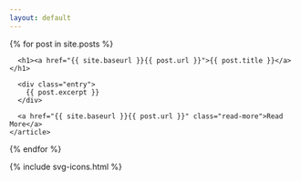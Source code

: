 ```yaml
---
layout: default
---
```

<link rel="stylesheet" type="text/css" href="{{ site.baseurl }}/style.css" />
<div class="posts">
  {% for post in site.posts %}
    <article class="post">

      <h1><a href="{{ site.baseurl }}{{ post.url }}">{{ post.title }}</a></h1>

      <div class="entry">
        {{ post.excerpt }}
      </div>

      <a href="{{ site.baseurl }}{{ post.url }}" class="read-more">Read More</a>
    </article>
  {% endfor %}
</div>

<div id="footer_wrap" class="outer">
  <div class="container">
    <footer class="inner">
      {% include svg-icons.html %}
    </footer>
  </div>
</div>
